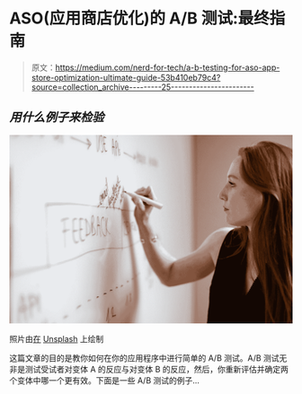 # ASO(应用商店优化)的 A/B 测试:最终指南

> 原文：<https://medium.com/nerd-for-tech/a-b-testing-for-aso-app-store-optimization-ultimate-guide-53b410eb79c4?source=collection_archive---------25----------------------->

## ***用什么例子来检验***

![](img/2d5ed171061717f90f9bd42299381b24.png)

照片由[在](https://unsplash.com/@thisisengineering?utm_source=medium&utm_medium=referral) [Unsplash](https://unsplash.com?utm_source=medium&utm_medium=referral) 上绘制

这篇文章的目的是教你如何在你的应用程序中进行简单的 A/B 测试。A/B 测试无非是测试受试者对变体 A 的反应与对变体 B 的反应，然后，你重新评估并确定两个变体中哪一个更有效。下面是一些 A/B 测试的例子…